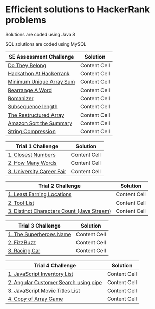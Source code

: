 # Efficient solutions to HackerRank problems

Solutions are coded using Java 8

SQL solutions are coded using MySQL

| SE Assessment Challenge  | Solution |
| ------------- | ------------- |
| [Do They Belong](https://github.com/bai35304823/hackerrank/blob/d596f6691d5d8705c5bbcdfc411968547b3e1548/hackerank_picture/SE%20assessment/do%20they%20belong/do%20they%20belong.jpg)  | Content Cell  |
| [Hackathon At Hackerrank](https://github.com/bai35304823/hackerrank/blob/d596f6691d5d8705c5bbcdfc411968547b3e1548/hackerank_picture/SE%20assessment/hackathon%20at%20hackerrank/hackathon%20at%20hackerrank.jpg)  | Content Cell  |
| [Minimum Unique Array Sum](https://github.com/bai35304823/hackerrank/blob/d596f6691d5d8705c5bbcdfc411968547b3e1548/hackerank_picture/SE%20assessment/minimum%20unique%20array%20sum/minimum%20unique%20array%20sum.jpg)  | Content Cell  |
| [Rearrange A Word](https://github.com/bai35304823/hackerrank/blob/3cb1f3e7f1fe0654847585c47a293bc15b94f672/hackerank_picture/SE%20assessment/rearrange%20a%20word/rearrange%20a%20word.jpg)  | Content Cell  |
| [Romanizer](https://github.com/bai35304823/hackerrank/blob/3cb1f3e7f1fe0654847585c47a293bc15b94f672/hackerank_picture/SE%20assessment/romanizer/romanizer.jpg)  | Content Cell  |
| [Subsequence length](https://github.com/bai35304823/hackerrank/blob/3cb1f3e7f1fe0654847585c47a293bc15b94f672/hackerank_picture/SE%20assessment/subsequence%20length/subsequence%20length.jpg)  | Content Cell  |
| [The Restructured Array](https://github.com/bai35304823/hackerrank/blob/3cb1f3e7f1fe0654847585c47a293bc15b94f672/hackerank_picture/SE%20assessment/the%20restructured%20array/the%20restructured%20array.jpg)  | Content Cell  |
| [Amazon Sort the Summary](https://github.com/bai35304823/hackerrank/blob/d596f6691d5d8705c5bbcdfc411968547b3e1548/hackerank_picture/SE%20assessment/Amazon%20Sort%20the%20Summary/Sort%20the%20Summary.pdf)  | Content Cell  |
| [String Compression](https://www.hackerrank.com/challenges/string-compression/problem)  | Content Cell  |


| Trial 1 Challenge  | Solution |
| ------------- | ------------- |
| [1. Closest Numbers](https://github.com/bai35304823/hackerrank/blob/3cb1f3e7f1fe0654847585c47a293bc15b94f672/hackerank_picture/Trial_1/1.%20Closest%20Numbers/2022-11-28_121134.png)  | Content Cell  |
| [2. How Many Words](https://github.com/bai35304823/hackerrank/blob/3cb1f3e7f1fe0654847585c47a293bc15b94f672/hackerank_picture/Trial_1/2.%20How%20Many%20Words/2022-11-28_121401.png)  | Content Cell  |
| [3. University Career Fair](https://github.com/bai35304823/hackerrank/blob/3cb1f3e7f1fe0654847585c47a293bc15b94f672/hackerank_picture/Trial_1/3.%20University%20Career%20Fair/2022-11-28_121551.png)  | Content Cell  |


| Trial 2 Challenge  | Solution |
| ------------- | ------------- |
| [1. Least Earning Locations](https://github.com/bai35304823/hackerrank/blob/3cb1f3e7f1fe0654847585c47a293bc15b94f672/hackerank_picture/Trial_2/1.%20Least%20Earning%20Locations/2022-11-28_113904.png)  | Content Cell  |
| [2. Tool List](https://github.com/bai35304823/hackerrank/blob/3cb1f3e7f1fe0654847585c47a293bc15b94f672/hackerank_picture/Trial_2/2.%20Tool%20List/2022-11-28_114213.png)  | Content Cell  |
| [3. Distinct Characters Count (Java Stream)](https://github.com/bai35304823/hackerrank/blob/3cb1f3e7f1fe0654847585c47a293bc15b94f672/hackerank_picture/Trial_2/3.%20Distinct%20Characters%20Count%20(Java%20Stream)/2022-11-28_114649.png)  | Content Cell  |


| Trial 3 Challenge  | Solution |
| ------------- | ------------- |
| [1. The Superheroes Name](https://github.com/bai35304823/hackerrank/blob/3cb1f3e7f1fe0654847585c47a293bc15b94f672/hackerank_picture/Trial_3/1.%20The%20Superheroes%20Name/2022-11-28_114925.png)  | Content Cell  |
| [2. FizzBuzz](https://github.com/bai35304823/hackerrank/blob/3cb1f3e7f1fe0654847585c47a293bc15b94f672/hackerank_picture/Trial_3/2.%20FizzBuzz/2022-11-28_115036.png)  | Content Cell  |
| [3. Racing Car](https://github.com/bai35304823/hackerrank/blob/3cb1f3e7f1fe0654847585c47a293bc15b94f672/hackerank_picture/Trial_3/3.%20Racing%20Car/2022-11-28_115315.png)  | Content Cell  |

| Trial 4 Challenge  | Solution |
| ------------- | ------------- |
| [1. JavaScript Inventory List](https://github.com/bai35304823/hackerrank/blob/3cb1f3e7f1fe0654847585c47a293bc15b94f672/hackerank_picture/Trial_4/1.%20JavaScript%20Inventory%20List/2022-11-28_115720.png)  | Content Cell  |
| [2. Angular Customer Search using pipe](https://github.com/bai35304823/hackerrank/blob/3cb1f3e7f1fe0654847585c47a293bc15b94f672/hackerank_picture/Trial_4/2.%20Angular%20Customer%20Search%20using%20pipe/2022-11-28_120154.png)  | Content Cell  |
| [3. JavaScript Movie Titles List](https://github.com/bai35304823/hackerrank/blob/3cb1f3e7f1fe0654847585c47a293bc15b94f672/hackerank_picture/Trial_4/3.%20JavaScript%20Movie%20Titles%20List/2022-11-28_120600.png)  | Content Cell  |
| [4. Copy of Array Game](https://github.com/bai35304823/hackerrank/blob/3cb1f3e7f1fe0654847585c47a293bc15b94f672/hackerank_picture/Trial_4/4.%20Copy%20of%20Array%20Game/2022-11-28_120744.png)  | Content Cell  |
